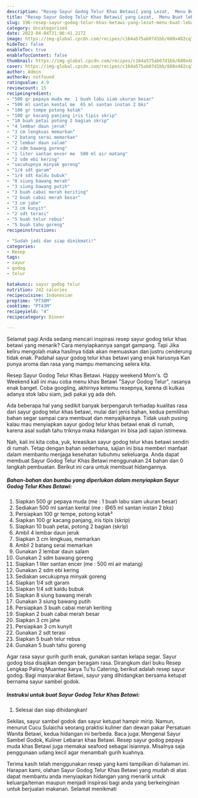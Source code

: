 ```yaml
---
description: "Resep Sayur Godog Telur Khas Betawi{ yang Lezat,  Menu Buat lebaran"
title: "Resep Sayur Godog Telur Khas Betawi{ yang Lezat,  Menu Buat lebaran"
slug: 196-resep-sayur-godog-telur-khas-betawi-yang-lezat-menu-buat-lebaran
category: Uncategorized
date: 2023-04-04T21:06:41.217Z
image: https://img-global.cpcdn.com/recipes/c164a575ab07d1bb/680x482cq70/sayur-godog-telur-khas-betawi-foto-resep-utama.jpg
hideToc: false
enableToc: true
enableTocContent: false
thumbnail: https://img-global.cpcdn.com/recipes/c164a575ab07d1bb/680x482cq70/sayur-godog-telur-khas-betawi-foto-resep-utama.jpg
cover: https://img-global.cpcdn.com/recipes/c164a575ab07d1bb/680x482cq70/sayur-godog-telur-khas-betawi-foto-resep-utama.jpg
author: Admin
authorAv: notfound
ratingvalue: 4.9
reviewcount: 15
recipeingredient:
- "500 gr pepaya muda me  1 buah labu siam ukuran besar"
- "500 ml santan kental me  65 ml santan instan 2 bks"
- "100 gr tempe potong kotak"
- "100 gr kacang panjang iris tipis skrip"
- "10 buah petai potong 2 bagian skrip"
- "4 lembar daun jeruk"
- "3 cm lengkuas memarkan"
- "2 batang serai memarkan"
- "2 lembar daun salam"
- "2 sdm bawang goreng"
- "1 liter santan encer me  500 ml air matang"
- "2 sdm ebi kering"
- "secukupnya minyak goreng"
- "1/4 sdt garam"
- "1/4 sdt kaldu bubuk"
- "8 siung bawang merah"
- "3 siung bawang putih"
- "3 buah cabai merah keriting"
- "2 buah cabai merah besar"
- "3 cm jahe"
- "3 cm kunyit"
- "2 sdt terasi"
- "5 buah telur rebus"
- "5 buah tahu goreng"
recipeinstructions:

- "Sudah jadi dan siap dinikmati!"
categories:
- Resep
tags:
- sayur
- godog
- telur

katakunci: sayur godog telur 
nutrition: 242 calories
recipecuisine: Indonesian
preptime: "PT38M"
cooktime: "PT43M"
recipeyield: "4"
recipecategory: Dinner

---
```



Selamat pagi Anda sedang mencari inspirasi resep sayur godog telur khas betawi yang menarik? Cara menyiapkannya sangat gampang. Tapi Jika keliru mengolah maka hasilnya tidak akan memuaskan dan justru cenderung tidak enak. Padahal sayur godog telur khas betawi yang enak harusnya Kan punya aroma dan rasa yang mampu memancing selera kita.


Resep Sayur Godog Telur Khas Betawi. Happy weekend Mom&#39;s. 😊 Weekend kali ini mau coba menu khas Betawi &#34;Sayur Godog Telur&#34;, rasanya enak banget. Coba googling, akhirnya ketemu resepnya, karena di kulkas adanya stok labu siam, jadi pakai yg ada deh.

Ada beberapa hal yang sedikit banyak berpengaruh terhadap kualitas rasa dari sayur godog telur khas betawi, mulai dari jenis bahan, kedua pemilihan bahan segar sampai cara membuat dan menyajikannya. Tidak usah pusing kalau mau menyiapkan sayur godog telur khas betawi enak di rumah, karena asal sudah tahu triknya maka hidangan ini bisa jadi sajian istimewa.


Nah, kali ini kita coba, yuk, kreasikan sayur godog telur khas betawi sendiri di rumah. Tetap dengan bahan sederhana, sajian ini bisa memberi manfaat dalam membantu menjaga kesehatan tubuhmu sekeluarga. Anda dapat membuat Sayur Godog Telur Khas Betawi menggunakan 24 bahan dan 0 langkah pembuatan. Berikut ini cara untuk membuat hidangannya.

<!--inarticleads1-->

##### Bahan-bahan dan bumbu yang diperlukan dalam menyiapkan Sayur Godog Telur Khas Betawi:

1. Siapkan 500 gr pepaya muda (me : 1 buah labu siam ukuran besar)
1. Sediakan 500 ml santan kental (me : @65 ml santan instan 2 bks)
1. Persiapkan 100 gr tempe, potong kotak²
1. Siapkan 100 gr kacang panjang, iris tipis (skrip)
1. Siapkan 10 buah petai, potong 2 bagian (skrip)
1. Ambil 4 lembar daun jeruk
1. Siapkan 3 cm lengkuas, memarkan
1. Ambil 2 batang serai memarkan
1. Gunakan 2 lembar daun salam
1. Gunakan 2 sdm bawang goreng
1. Siapkan 1 liter santan encer (me : 500 ml air matang)
1. Gunakan 2 sdm ebi kering
1. Sediakan secukupnya minyak goreng
1. Siapkan 1/4 sdt garam
1. Siapkan 1/4 sdt kaldu bubuk
1. Siapkan 8 siung bawang merah
1. Gunakan 3 siung bawang putih
1. Persiapkan 3 buah cabai merah keriting
1. Siapkan 2 buah cabai merah besar
1. Siapkan 3 cm jahe
1. Persiapkan 3 cm kunyit
1. Gunakan 2 sdt terasi
1. Siapkan 5 buah telur rebus
1. Gunakan 5 buah tahu goreng


Agar rasa sayur gurih gurih enak, gunakan santan kelapa segar. Sayur godog bisa disajikan dengan beragam rasa. Dirangkum dari buku Resep Lengkap Paling Muantep karya Tu&#39;tu Catering, berikut adalah resep sayur godog. Bagi masyarakat Betawi, sayur yang dihidangkan bersama ketupat bernama sayur sambel godok. 

<!--inarticleads2-->

##### Instruksi untuk buat Sayur Godog Telur Khas Betawi:


1. Selesai dan siap dihidangkan!

Sekilas, sayur sambel godok dan sayur ketupat hampir mirip. Namun, menurut Cucu Sulaicha seorang praktisi kuliner dan dewan pakar Persatuan Wanita Betawi, kedua hidangan ini berbeda. Baca juga: Mengenal Sayur Sambel Godok, Kuliner Lebaran khas Betawi. Resep sayur godog pepaya muda khas Betawi juga memakai seafood sebagai isiannya. Misalnya saja penggunaan udang kecil agar menambah gurih kuahnya. 

Terima kasih telah menggunakan resep yang kami tampilkan di halaman ini. Harapan kami, olahan Sayur Godog Telur Khas Betawi yang mudah di atas dapat membantu anda menyiapkan hidangan yang menarik untuk keluarga/teman maupun menjadi inspirasi bagi anda yang berkeinginan untuk berjualan makanan. Selamat menikmati
